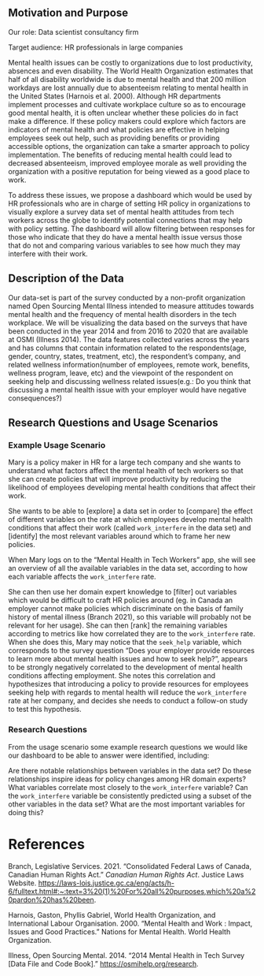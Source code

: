 Motivation and Purpose
----------------------

Our role: Data scientist consultancy firm

Target audience: HR professionals in large companies

Mental health issues can be costly to organizations due to lost
productivity, absences and even disability. The World Health
Organization estimates that half of all disability worldwide is due to
mental health and that 200 million workdays are lost annually due to
absenteeism relating to mental health in the United States (Harnois et
al. 2000). Although HR departments implement processes and cultivate
workplace culture so as to encourage good mental health, it is often
unclear whether these policies do in fact make a difference. If these
policy makers could explore which factors are indicators of mental
health and what policies are effective in helping employees seek out
help, such as providing benefits or providing accessible options, the
organization can take a smarter approach to policy implementation. The
benefits of reducing mental health could lead to decreased absenteeism,
improved employee morale as well providing the organization with a
positive reputation for being viewed as a good place to work.

To address these issues, we propose a dashboard which would be used by
HR professionals who are in charge of setting HR policy in organizations
to visually explore a survey data set of mental health attitudes from
tech workers across the globe to identify potential connections that may
help with policy setting. The dashboard will allow filtering between
responses for those who indicate that they do have a mental health issue
versus those that do not and comparing various variables to see how much
they may interfere with their work.

Description of the Data
-----------------------

Our data-set is part of the survey conducted by a non-profit
organization named Open Sourcing Mental Illness intended to measure
attitudes towards mental health and the frequency of mental health
disorders in the tech workplace. We will be visualizing the data based
on the surveys that have been conducted in the year 2014 and from 2016
to 2020 that are available at OSMI (Illness 2014). The data features
collected varies across the years and has columns that contain
information related to the respondents(age, gender, country, states,
treatment, etc), the respondent’s company, and related wellness
information(number of employees, remote work, benefits, wellness
program, leave, etc) and the viewpoint of the respondent on seeking help
and discussing wellness related issues(e.g.: Do you think that
discussing a mental health issue with your employer would have negative
consequences?)

Research Questions and Usage Scenarios
--------------------------------------

### Example Usage Scenario

Mary is a policy maker in HR for a large tech company and she wants to
understand what factors affect the mental health of tech workers so that
she can create policies that will improve productivity by reducing the
likelihood of employees developing mental health conditions that affect
their work.

She wants to be able to \[explore\] a data set in order to \[compare\]
the effect of different variables on the rate at which employees develop
mental health conditions that affect their work (called `work_interfere`
in the data set) and \[identify\] the most relevant variables around
which to frame her new policies.

When Mary logs on to the “Mental Health in Tech Workers” app, she will
see an overview of all the available variables in the data set,
according to how each variable affects the `work_interfere` rate.

She can then use her domain expert knowledge to \[filter\] out variables
which would be difficult to craft HR policies around (eg. in Canada an
employer cannot make policies which discriminate on the basis of family
history of mental illness (Branch 2021), so this variable will probably
not be relevant for her usage). She can then \[rank\] the remaining
variables according to metrics like how correlated they are to the
`work_interfere` rate. When she does this, Mary may notice that the
`seek_help` variable, which corresponds to the survey question “Does
your employer provide resources to learn more about mental health issues
and how to seek help?”, appears to be strongly negatively correlated to
the development of mental health conditions affecting employment. She
notes this correlation and hypothesizes that introducing a policy to
provide resources for employees seeking help with regards to mental
health will reduce the `work_interfere` rate at her company, and decides
she needs to conduct a follow-on study to test this hypothesis.

### Research Questions

From the usage scenario some example research questions we would like
our dashboard to be able to answer were identified, including:

Are there notable relationships between variables in the data set? Do
these relationships inspire ideas for policy changes among HR domain
experts? What variables correlate most closely to the `work_interfere`
variable? Can the `work_interfere` variable be consistently predicted
using a subset of the other variables in the data set? What are the most
important variables for doing this?

References
==========

Branch, Legislative Services. 2021. “Consolidated Federal Laws of
Canada, Canadian Human Rights Act.” *Canadian Human Rights Act*. Justice
Laws Website.
<https://laws-lois.justice.gc.ca/eng/acts/h-6/fulltext.html#:~:text=3%20(1)%20For%20all%20purposes,which%20a%20pardon%20has%20been>.

Harnois, Gaston, Phyllis Gabriel, World Health Organization, and
International Labour Organisation. 2000. “Mental Health and Work :
Impact, Issues and Good Practices.” Nations for Mental Health. World
Health Organization.

Illness, Open Sourcing Mental. 2014. “2014 Mental Health in Tech Survey
\[Data File and Code Book\].” <https://osmihelp.org/research>.
